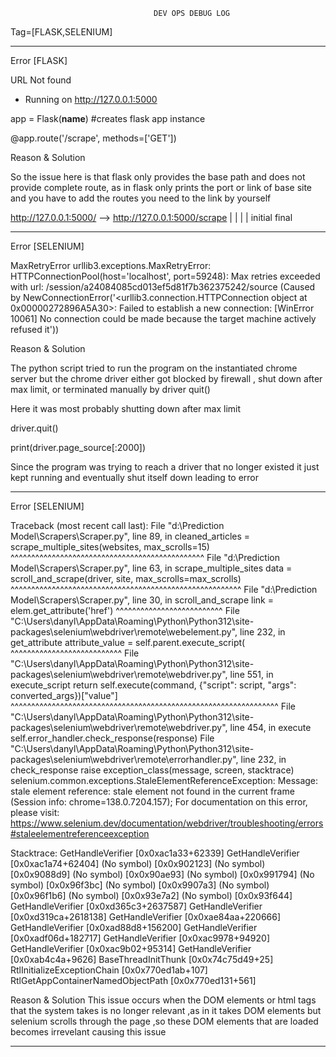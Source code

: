                                     DEV OPS DEBUG LOG

Tag=[FLASK,SELENIUM]

_____________________________________

Error [FLASK]

URL Not found

 * Running on http://127.0.0.1:5000
 
app = Flask(__name__) #creates flask app instance

@app.route('/scrape', methods=['GET'])

Reason & Solution

So the issue here is that flask only provides the base path and does not provide complete route, as in flask only prints the port or link of base site and you have to add the routes you need to the link by yourself 

http://127.0.0.1:5000/ --> http://127.0.0.1:5000/scrape
        |                                |
        |                                |
    initial                            final

________________________________________________________

Error [SELENIUM]

MaxRetryError
urllib3.exceptions.MaxRetryError: HTTPConnectionPool(host='localhost', port=59248): Max retries exceeded with url: /session/a24084085cd013ef5d81f7b362375242/source (Caused by NewConnectionError('<urllib3.connection.HTTPConnection object at 0x00000272896A5A30>: Failed to establish a new connection: [WinError 10061] No connection could be made because the target machine actively refused it'))

Reason & Solution

The python script tried to run the program on the instantiated chrome server but the chrome driver either got blocked by firewall , shut down after max limit, or terminated manually by driver quit()

Here it was most probably shutting down after max limit

driver.quit()

print(driver.page_source[:2000])

Since the program was trying to reach a driver that no longer existed it just kept running and eventually shut itself down leading to error

_______________________________________

Error [SELENIUM]


Traceback (most recent call last):
  File "d:\Prediction Model\Scrapers\Scraper.py", line 89, in <module>
    cleaned_articles = scrape_multiple_sites(websites, max_scrolls=15)
                       ^^^^^^^^^^^^^^^^^^^^^^^^^^^^^^^^^^^^^^^^^^^^^^^
  File "d:\Prediction Model\Scrapers\Scraper.py", line 63, in scrape_multiple_sites
    data = scroll_and_scrape(driver, site, max_scrolls=max_scrolls)
           ^^^^^^^^^^^^^^^^^^^^^^^^^^^^^^^^^^^^^^^^^^^^^^^^^^^^^^^^
  File "d:\Prediction Model\Scrapers\Scraper.py", line 30, in scroll_and_scrape
    link = elem.get_attribute('href')
           ^^^^^^^^^^^^^^^^^^^^^^^^^^
  File "C:\Users\danyl\AppData\Roaming\Python\Python312\site-packages\selenium\webdriver\remote\webelement.py", line 232, in get_attribute
    attribute_value = self.parent.execute_script(
                      ^^^^^^^^^^^^^^^^^^^^^^^^^^^
  File "C:\Users\danyl\AppData\Roaming\Python\Python312\site-packages\selenium\webdriver\remote\webdriver.py", line 551, in execute_script
    return self.execute(command, {"script": script, "args": converted_args})["value"]
           ^^^^^^^^^^^^^^^^^^^^^^^^^^^^^^^^^^^^^^^^^^^^^^^^^^^^^^^^^^^^^^^^^
  File "C:\Users\danyl\AppData\Roaming\Python\Python312\site-packages\selenium\webdriver\remote\webdriver.py", line 454, in execute
    self.error_handler.check_response(response)
  File "C:\Users\danyl\AppData\Roaming\Python\Python312\site-packages\selenium\webdriver\remote\errorhandler.py", line 232, in check_response
    raise exception_class(message, screen, stacktrace)
selenium.common.exceptions.StaleElementReferenceException: Message: stale element reference: stale element not found in the current frame
  (Session info: chrome=138.0.7204.157); For documentation on this error, please visit: https://www.selenium.dev/documentation/webdriver/troubleshooting/errors#staleelementreferenceexception
  
Stacktrace:
        GetHandleVerifier [0x0xac1a33+62339]
        GetHandleVerifier [0x0xac1a74+62404]
        (No symbol) [0x0x902123]
        (No symbol) [0x0x9088d9]
        (No symbol) [0x0x90ae93]
        (No symbol) [0x0x991794]
        (No symbol) [0x0x96f3bc]
        (No symbol) [0x0x9907a3]
        (No symbol) [0x0x96f1b6]
        (No symbol) [0x0x93e7a2]
        (No symbol) [0x0x93f644]
        GetHandleVerifier [0x0xd365c3+2637587]
        GetHandleVerifier [0x0xd319ca+2618138]
        GetHandleVerifier [0x0xae84aa+220666]
        GetHandleVerifier [0x0xad88d8+156200]
        GetHandleVerifier [0x0xadf06d+182717]
        GetHandleVerifier [0x0xac9978+94920]
        GetHandleVerifier [0x0xac9b02+95314]
        GetHandleVerifier [0x0xab4c4a+9626]
        BaseThreadInitThunk [0x0x74c75d49+25]
        RtlInitializeExceptionChain [0x0x770ed1ab+107]
        RtlGetAppContainerNamedObjectPath [0x0x770ed131+561]


Reason & Solution
This issue occurs when the DOM elements or html tags that the system takes is no longer relevant ,as in it takes DOM elements but selenium scrolls through the page ,so these DOM elements that are loaded becomes irrevelant causing this issue

_______________________________






